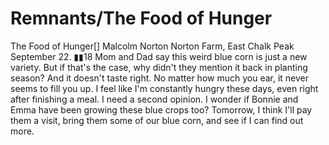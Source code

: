 # Remnants/The Food of Hunger

The Food of Hunger[]
Malcolm Norton
Norton Farm, East Chalk Peak
September 22. ▮▮18
Mom and Dad say this weird blue corn is just a new variety. But if that's the case, why didn't they mention it back in planting season? And it doesn't taste right. No matter how much you ear, it never seems to fill you up. I feel like I'm constantly hungry these days, even right after finishing a meal. I need a second opinion. I wonder if Bonnie and Emma have been growing these blue crops too? Tomorrow, I think I'll pay them a visit, bring them some of our blue corn, and see if I can find out more.
